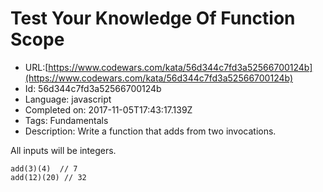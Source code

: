 # Test Your Knowledge Of Function Scope

 - URL:[https://www.codewars.com/kata/56d344c7fd3a52566700124b](https://www.codewars.com/kata/56d344c7fd3a52566700124b)
 - Id: 56d344c7fd3a52566700124b
 - Language: javascript
 - Completed on: 2017-11-05T17:43:17.139Z
 - Tags: Fundamentals
 - Description:
Write a function that adds from two invocations. 

All inputs will be integers.

```
add(3)(4)  // 7
add(12)(20) // 32
```
